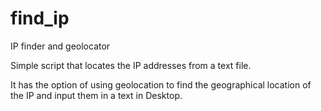 # find_ip
IP finder and geolocator

Simple script that locates the IP addresses from a text file.

It has the option of using geolocation to find the geographical location of the IP and input them in a text in Desktop.
